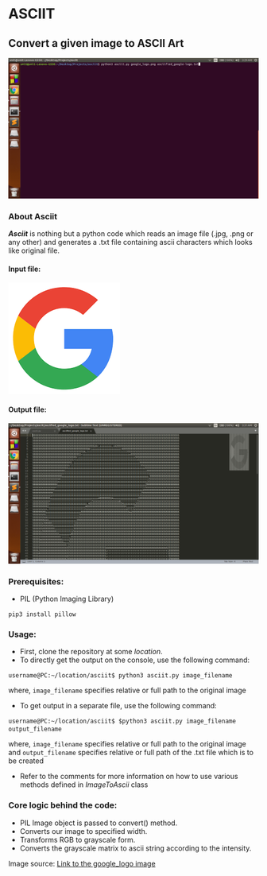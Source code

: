 # ASCIIT
## Convert a given image to ASCII Art
![](https://github.com/smitgajjar/asciit/blob/master/command_line.png)

### About Asciit
**_Asciit_** is nothing but a python code which reads an image file (.jpg, .png or any other)
and generates a .txt file containing ascii characters which looks like original file.

#### Input file:
![](https://github.com/smitgajjar/asciit/blob/master/google_logo.png)

#### Output file:
![](https://github.com/smitgajjar/asciit/blob/master/asciified_file_image.png)

### Prerequisites:
- PIL (Python Imaging Library)
```
pip3 install pillow
```

### Usage:
- First, clone the repository at some *location*.
- To directly get the output on the console, use the following command:
        
```
username@PC:~/location/asciit$ python3 asciit.py image_filename
```

where, ```image_filename``` specifies relative or full path to the original image

- To get output in a separate file, use the following command:
   
```
username@PC:~/location/asciit$ $python3 asciit.py image_filename output_filename 
```
	
where, ```image_filename``` specifies relative or full path to the original image and
	   ```output_filename``` specifies relative or full path of the .txt file which is to be created

- Refer to the comments for more information on how to use various methods defined in *ImageToAscii* class

### Core logic behind the code:
- PIL Image object is passed to convert() method.
- Converts our image to specified width.
- Transforms RGB to grayscale form.
- Converts the grayscale matrix to ascii string according to the intensity.

Image source: [Link to the google_logo image](https://www.google.com/url?sa=i&source=images&cd=&cad=rja&uact=8&ved=0ahUKEwjK37ev16bkAhVUeysKHSIUB6wQMwiGASgOMA4&url=https%3A%2F%2Fwww.dynamicevents.ie%2Fthe-best-off-site-event-ever-google-event-at-palmerstown-house%2Fgoogle-logo-2%2F&psig=AOvVaw1i2Fh2FAbybUtO_yA5weOh&ust=1567120081612632&ictx=3&uact=3)
